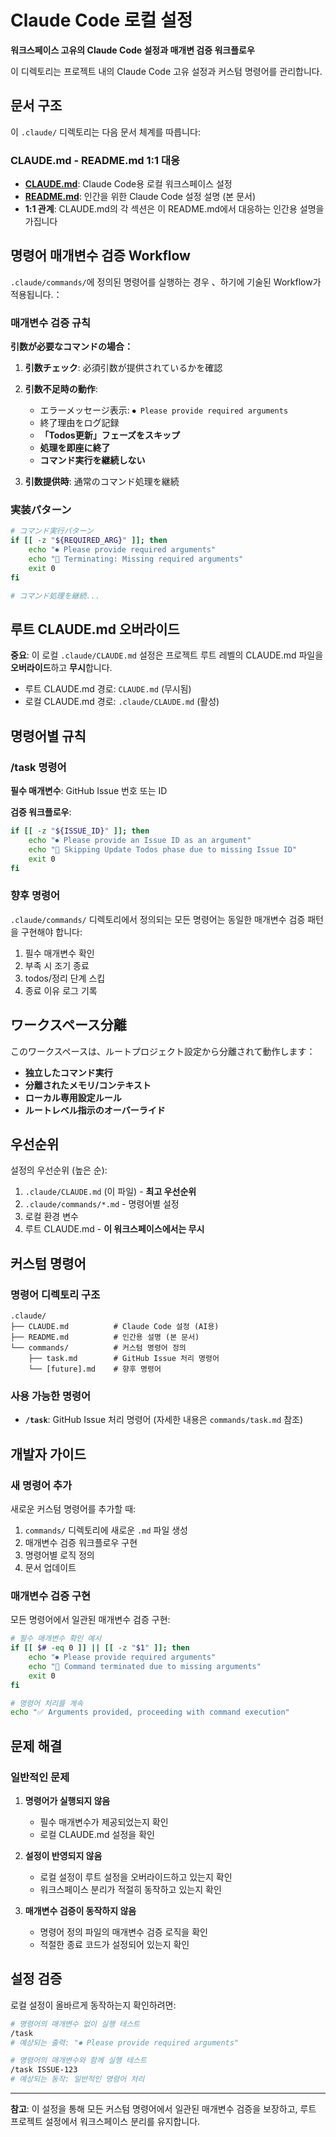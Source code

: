 # Claude Code 로컬 설정

**워크스페이스 고유의 Claude Code 설정과 매개변 검증 워크플로우**

이 디렉토리는 프로젝트 내의 Claude Code 고유 설정과 커스텀 명령어를 관리합니다.

## 문서 구조

이 `.claude/` 디렉토리는 다음 문서 체계를 따릅니다:

### CLAUDE.md - README.md 1:1 대응

- **[CLAUDE.md](CLAUDE.md)**: Claude Code용 로컬 워크스페이스 설정
- **[README.md](README.md)**: 인간을 위한 Claude Code 설정 설명 (본 문서)
- **1:1 관계**: CLAUDE.md의 각 섹션은 이 README.md에서 대응하는 인간용 설명을 가집니다

## 명령어 매개변수 검증 Workflow

`.claude/commands/`에 정의된 명령어를 실행하는 경우 、하기에 기술된 Workflow가 적용됩니다.：

### 매개변수 검증 규칙

**引数が必要なコマンドの場合：**

1. **引数チェック**: 必須引数が提供されているかを確認
2. **引数不足時の動作**:
   - エラーメッセージ表示: `⏺ Please provide required arguments`
   - 終了理由をログ記録
   - **「Todos更新」フェーズをスキップ**
   - **処理を即座に終了**
   - **コマンド実行を継続しない**

3. **引数提供時**: 通常のコマンド処理を継続

### 実装パターン

```bash
# コマンド実行パターン
if [[ -z "${REQUIRED_ARG}" ]]; then
    echo "⏺ Please provide required arguments"
    echo "📝 Terminating: Missing required arguments"
    exit 0
fi

# コマンド処理を継続...
```

## 루트 CLAUDE.md 오버라이드

**중요**: 이 로컬 `.claude/CLAUDE.md` 설정은 프로젝트 루트 레벨의 CLAUDE.md 파일을 **오버라이드**하고 **무시**합니다.

- 루트 CLAUDE.md 경로: `CLAUDE.md` (무시됨)
- 로컬 CLAUDE.md 경로: `.claude/CLAUDE.md` (활성)

## 명령어별 규칙

### /task 명령어

**필수 매개변수**: GitHub Issue 번호 또는 ID

**검증 워크플로우**:

```bash
if [[ -z "${ISSUE_ID}" ]]; then
    echo "⏺ Please provide an Issue ID as an argument"
    echo "📝 Skipping Update Todos phase due to missing Issue ID"
    exit 0
fi
```

### 향후 명령어

`.claude/commands/` 디렉토리에서 정의되는 모든 명령어는 동일한 매개변수 검증 패턴을 구현해야 합니다:

1. 필수 매개변수 확인
2. 부족 시 조기 종료
3. todos/정리 단계 스킵
4. 종료 이유 로그 기록

## ワークスペース分離

このワークスペースは、ルートプロジェクト設定から分離されて動作します：

- **独立したコマンド実行**
- **分離されたメモリ/コンテキスト**
- **ローカル専用設定ルール**
- **ルートレベル指示のオーバーライド**

## 우선순위

설정의 우선순위 (높은 순):

1. `.claude/CLAUDE.md` (이 파일) - **최고 우선순위**
2. `.claude/commands/*.md` - 명령어별 설정
3. 로컬 환경 변수
4. 루트 CLAUDE.md - **이 워크스페이스에서는 무시**

## 커스텀 명령어

### 명령어 디렉토리 구조

```
.claude/
├── CLAUDE.md          # Claude Code 설정 (AI용)
├── README.md          # 인간용 설명 (본 문서)
└── commands/          # 커스텀 명령어 정의
    ├── task.md        # GitHub Issue 처리 명령어
    └── [future].md    # 향후 명령어
```

### 사용 가능한 명령어

- **`/task`**: GitHub Issue 처리 명령어 (자세한 내용은 `commands/task.md` 참조)

## 개발자 가이드

### 새 명령어 추가

새로운 커스텀 명령어를 추가할 때:

1. `commands/` 디렉토리에 새로운 `.md` 파일 생성
2. 매개변수 검증 워크플로우 구현
3. 명령어별 로직 정의
4. 문서 업데이트

### 매개변수 검증 구현

모든 명령어에서 일관된 매개변수 검증 구현:

```bash
# 필수 매개변수 확인 예시
if [[ $# -eq 0 ]] || [[ -z "$1" ]]; then
    echo "⏺ Please provide required arguments"
    echo "📝 Command terminated due to missing arguments"
    exit 0
fi

# 명령어 처리를 계속
echo "✅ Arguments provided, proceeding with command execution"
```

## 문제 해결

### 일반적인 문제

1. **명령어가 실행되지 않음**
   - 필수 매개변수가 제공되었는지 확인
   - 로컬 CLAUDE.md 설정을 확인

2. **설정이 반영되지 않음**
   - 로컬 설정이 루트 설정을 오버라이드하고 있는지 확인
   - 워크스페이스 분리가 적절히 동작하고 있는지 확인

3. **매개변수 검증이 동작하지 않음**
   - 명령어 정의 파일의 매개변수 검증 로직을 확인
   - 적절한 종료 코드가 설정되어 있는지 확인

## 설정 검증

로컬 설정이 올바르게 동작하는지 확인하려면:

```bash
# 명령어의 매개변수 없이 실행 테스트
/task
# 예상되는 출력: "⏺ Please provide required arguments"

# 명령어의 매개변수와 함께 실행 테스트
/task ISSUE-123
# 예상되는 동작: 일반적인 명령어 처리
```

---

**참고**: 이 설정을 통해 모든 커스텀 명령어에서 일관된 매개변수 검증을 보장하고, 루트 프로젝트 설정에서 워크스페이스 분리를 유지합니다.
